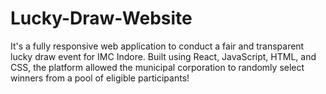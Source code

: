 # Lucky-Draw-Website
It's a fully responsive web application to conduct a fair and transparent lucky draw event for IMC Indore. Built using React, JavaScript, HTML, and CSS, the platform allowed the municipal corporation to randomly select winners from a pool of eligible participants!
